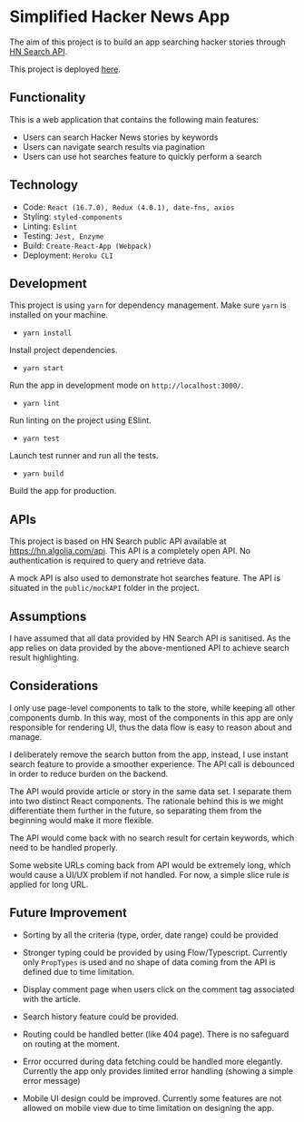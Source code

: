 # Simplified Hacker News App

The aim of this project is to build an app searching hacker stories through [HN Search API](https://hn.algolia.com/api).

This project is deployed [here](https://hacker-news-wcdwalkczc.now.sh).

## Functionality
This is a web application that contains the following main features:
- Users can search Hacker News stories by keywords
- Users can navigate search results via pagination
- Users can use hot searches feature to quickly perform a search

## Technology
- Code: `React (16.7.0), Redux (4.0.1), date-fns, axios`
- Styling: `styled-components`
- Linting: `Eslint`
- Testing: `Jest, Enzyme`
- Build: `Create-React-App (Webpack)`
- Deployment: `Heroku CLI`

## Development
This project is using `yarn` for dependency management.  Make sure `yarn` is installed on your machine.

- `yarn install` 

Install project dependencies.

- `yarn start`

Run the app in development mode on `http://localhost:3000/`.

- `yarn lint`

Run linting on the project using ESlint.

- `yarn test`

Launch test runner and run all the tests.

- `yarn build`

Build the app for production.

## APIs
This project is based on HN Search public API available at https://hn.algolia.com/api. This API is a completely open API. No authentication is required to query and retrieve data.

A mock API is also used to demonstrate hot searches feature. The API is situated in the `public/mockAPI` folder in the project.

## Assumptions
I have assumed that all data provided by HN Search API is sanitised. As the app relies on data provided by the above-mentioned API to achieve search result highlighting.

## Considerations
I only use page-level components to talk to the store, while keeping all other components dumb. In this way, most of the components in this app are only responsible for rendering UI, thus the data flow is easy to reason about and manage. 

I deliberately remove the search button from the app, instead, I use instant search feature to provide a smoother experience. The API call is debounced in order to reduce burden on the backend.

The API would provide article or story in the same data set. I separate them into two distinct React components. The rationale behind this is we might differentiate them further in the future, so separating them from the beginning would make it more flexible.

The API would come back with no search result for certain keywords, which need to be handled properly. 

Some website URLs coming back from API would be extremely long, which would cause a UI/UX problem if not handled. For now, a simple slice rule is applied for long URL.

## Future Improvement
- Sorting by all the criteria (type, order, date range) could be provided

- Stronger typing could be provided by using Flow/Typescript. Currently only `PropTypes` is used and no shape of data coming from the API is defined due to time limitation. 

- Display comment page when users click on the comment tag associated with the article.

- Search history feature could be provided.

- Routing could be handled better (like 404 page). There is no safeguard on routing at the moment.

- Error occurred during data fetching could be handled more elegantly. Currently the app only provides limited error handling (showing a simple error message)

- Mobile UI design could be improved. Currently some features are not allowed on mobile view due to time limitation on designing the app.
